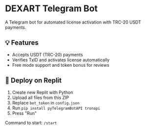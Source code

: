 # DEXART Telegram Bot

A Telegram bot for automated license activation with TRC-20 USDT payments.

## 💡 Features
- Accepts USDT (TRC-20) payments
- Verifies TxID and activates license automatically
- Free mode support and token bonus for reviews

## 🚀 Deploy on Replit

1. Create new Replit with Python
2. Upload all files from this ZIP
3. Replace `bot_token` in `config.json`
4. Run `pip install pyTelegramBotAPI tronapi`
5. Press "Run"

Command to start: `/start`